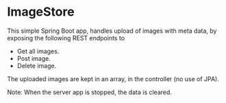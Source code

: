 # ImageStore
This simple Spring Boot app, handles upload of images with meta data, by exposing the following REST endpoints to
- Get all images.
- Post image.
- Delete image.

The uploaded images are kept in an array, in the controller (no use of JPA).

Note: When the server app is stopped, the data is cleared.
